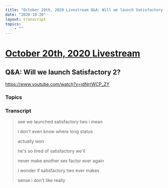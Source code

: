 ```yaml
---
title: "October 20th, 2020 Livestream Q&A: Will we launch Satisfactory 2?"
date: "2020-10-20"
layout: transcript
topics:
    - ""
---
```

# [October 20th, 2020 Livestream](../2020-10-20.md)
## Q&A: Will we launch Satisfactory 2?
https://www.youtube.com/watch?v=jdNrrWCP_ZY

### Topics


### Transcript

> see we launched satisfactory two i mean
> 
> i don't even know where long status
> 
> actually won
> 
> he's so tired of satisfactory we'll
> 
> never make another sex factor ever again
> 
> i wonder if satisfactory two ever makes
> 
> sense i don't like really
> 
